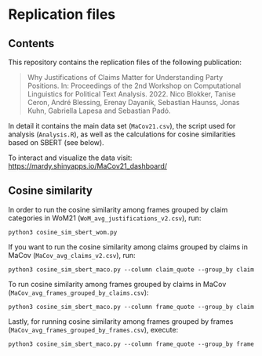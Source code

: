 Replication files
================

## Contents

This repository contains the replication files of the following
publication:

> Why Justifications of Claims Matter for Understanding Party Positions.
> In: Proceedings of the 2nd Workshop on Computational Linguistics for
> Political Text Analysis. 2022. Nico Blokker, Tanise Ceron, André
> Blessing, Erenay Dayanik, Sebastian Haunss, Jonas Kuhn, Gabriella
> Lapesa and Sebastian Padó.

In detail it contains the main data set (`MaCov21.csv`), the script used
for analysis (`Analysis.R`), as well as the calculations for cosine
similarities based on SBERT (see below).

To interact and visualize the data visit:
<https://mardy.shinyapps.io/MaCov21_dashboard/>

## Cosine similarity

In order to run the cosine similarity among frames grouped by claim
categories in WoM21 (`WoM_avg_justifications_v2.csv`), run:

    python3 cosine_sim_sbert_wom.py 

If you want to run the cosine similarity among claims grouped by claims
in MaCov (`MaCov_avg_claims_v2.csv`), run:

    python3 cosine_sim_sbert_maco.py --column claim_quote --group_by claim

To run cosine similarity among frames grouped by claims in MaCov
(`MaCov_avg_frames_grouped_by_claims.csv`):

    python3 cosine_sim_sbert_maco.py --column frame_quote --group_by claim 

Lastly, for running cosine similarity among frames grouped by frames
(`MaCov_avg_frames_grouped_by_frames.csv`), execute:

    python3 cosine_sim_sbert_maco.py --column frame_quote --group_by frame
